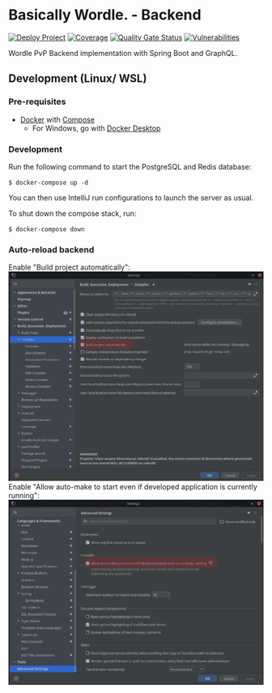 # Basically Wordle. - Backend

[![Deploy Project](https://github.com/sopra-fs22-group-09/basically-wordle-backend/actions/workflows/deploy.yml/badge.svg)](https://github.com/sopra-fs22-group-09/basically-wordle-backend/actions/workflows/deploy.yml)
[![Coverage](https://sonarcloud.io/api/project_badges/measure?project=sopra-fs22-group-09_basically-wordle-backend&metric=coverage)](https://sonarcloud.io/summary/new_code?id=sopra-fs22-group-09_basically-wordle-backend)
[![Quality Gate Status](https://sonarcloud.io/api/project_badges/measure?project=sopra-fs22-group-09_basically-wordle-backend&metric=alert_status)](https://sonarcloud.io/summary/new_code?id=sopra-fs22-group-09_basically-wordle-backend)
[![Vulnerabilities](https://sonarcloud.io/api/project_badges/measure?project=sopra-fs22-group-09_basically-wordle-backend&metric=vulnerabilities)](https://sonarcloud.io/summary/new_code?id=sopra-fs22-group-09_basically-wordle-backend)

Wordle PvP Backend implementation with Spring Boot and GraphQL.

## Development (Linux/ WSL)
### Pre-requisites
- [Docker](https://docs.docker.com/get-docker/) with [Compose](https://docs.docker.com/compose/install/)
  - For Windows, go with [Docker Desktop](https://docs.docker.com/desktop/windows/install/)
### Development
Run the following command to start the PostgreSQL and Redis database:
```shell
$ docker-compose up -d
```

You can then use IntelliJ run configurations to launch the server as usual.

To shut down the compose stack, run:
```shell
$ docker-compose down
```

### Auto-reload backend
Enable "Build project automatically":
![Settings1](screenshots/img_1.png)
Enable "Allow auto-make to start even if developed application is currently running":
![Settings2](screenshots/img.png)